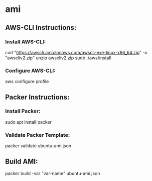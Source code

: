 # ami

## AWS-CLI Instructions:

### Install AWS-CLI:
curl "https://awscli.amazonaws.com/awscli-exe-linux-x86_64.zip" -o "awscliv2.zip"
unzip awscliv2.zip
sudo ./aws/install

### Configure AWS-CLI:
aws configure profile <profile-name>


## Packer Instructions:

### Install Packer:
sudo apt install packer

### Validate Packer Template:
packer validate ubuntu-ami.json 


## Build AMI:
packer build -var "var-name" ubuntu-ami.json